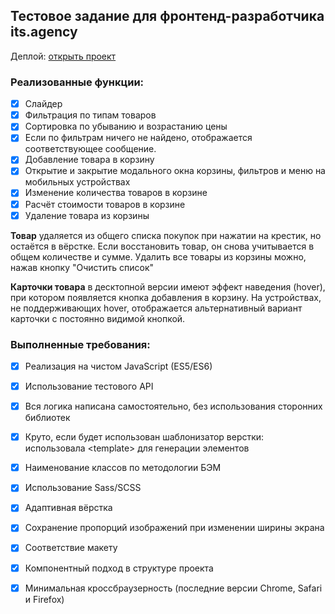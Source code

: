 ## Тестовое задание для фронтенд-разработчика its.agency

Деплой: [открыть проект](https://belousmind.github.io/colors/)

### Реализованные функции:
- [x] Слайдер
- [x] Фильтрация по типам товаров
- [x] Сортировка по убыванию и возрастанию цены
- [x] Если по фильтрам ничего не найдено, отображается соответствующее сообщение.
- [x] Добавление товара в корзину
- [x] Открытие и закрытие модального окна корзины, фильтров и меню на мобильных устройствах
- [x] Изменение количества товаров в корзине
- [x] Расчёт стоимости товаров в корзине
- [x] Удаление товара из корзины

**Товар** удаляется из общего списка покупок при нажатии на крестик, но остаётся в вёрстке. Если восстановить товар, он снова учитывается в общем количестве и сумме. Удалить все товары из корзины можно, нажав кнопку "Очистить список"

**Карточки товара** в десктопной версии имеют эффект наведения (hover), при котором появляется кнопка добавления в корзину. На устройствах, не поддерживающих hover, отображается альтернативный вариант карточки с постоянно видимой кнопкой.


### Выполненные требования:
- [x] Реализация на чистом JavaScript (ES5/ES6)
- [x] Использование тестового API
- [x] Вся логика написана самостоятельно, без использования сторонних библиотек
- [x] Круто, если будет использован шаблонизатор верстки: использовала \<template\> для генерации элементов
- [x] Наименование классов по методологии БЭМ
- [x] Использование Sass/SCSS
- [x] Адаптивная вёрстка
- [x] Сохранение пропорций изображений при изменении ширины экрана
- [x] Соответствие макету
- [x] Компонентный подход в структуре проекта
- [x] Минимальная кроссбраузерность (последние версии Chrome, Safari и Firefox)


